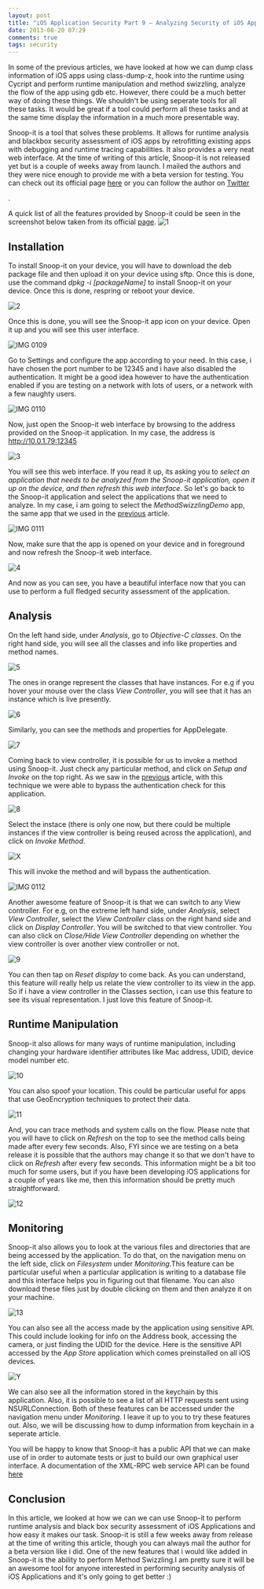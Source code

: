 ```yaml
---
layout: post
title: "iOS Application Security Part 9 – Analyzing Security of iOS Applications using Snoop-it"
date: 2013-08-20 07:29
comments: true
tags: security
---
```


In some of the previous articles, we have looked at how we can dump class information of iOS apps using class-dump-z, hook into the runtime using Cycript and perform runtime manipulation and method swizzling, analyze the flow of the app using gdb etc. However, there could be a much better way of doing these things. We shouldn't be using seperate tools for all these tasks. It would be great if a tool could perform all these tasks and at the same time display the information in a much more presentable way.

<!-- more -->

Snoop-it is a tool that solves these problems. It allows for runtime analysis and blackbox security assessment of iOS apps by retrofitting existing apps with debugging and runtime tracing capabilities. It also provides a very neat web interface. At the time of writing of this article, Snoop-it is not released yet but is a couple of weeks away from launch. I mailed the authors and they were nice enough to provide me with a beta version for testing. You can check out its official page [here](https://code.google.com/p/snoop-it/) or you can follow the author on [Twitter](http://twitter.com/aykay/)

.

A quick list of all the features provided by Snoop-it could be seen in the screenshot below taken from its official [page](https://code.google.com/p/snoop-it/). ![1](/images/posts/ios9/1.png)

## Installation

To install Snoop-it on your device, you will have to download the deb package file and then upload it on your device using sftp. Once this is done, use the command _dpkg -i [packageName]_ to install Snoop-it on your device. Once this is done, respring or reboot your device.

![2](/images/posts/ios9/2.png)

Once this is done, you will see the Snoop-it app icon on your device. Open it up and you will see this user interface.

![IMG 0109](/images/posts/ios9/IMG_0109.PNG)

Go to Settings and configure the app according to your need. In this case, i have chosen the port number to be 12345 and i have also disabled the authentication. It might be a good idea however to have the authentication enabled if you are testing on a network with lots of users, or a network with a few naughty users.

![IMG 0110](/images/posts/ios9/IMG_0110.PNG)

Now, just open the Snoop-it web interface by browsing to the address provided on the Snoop-it application. In my case, the address is http://10.0.1.79:12345

![3](/images/posts/ios9/3.png)

You will see this web interface. If you read it up, its asking you to _select an application that needs to be analyzed from the Snoop-it application, open it up on the device, and then refresh this web interface_. So let's go back to the Snoop-it application and select the applications that we need to analyze. In my case, i am going to select the _MethodSwizzlingDemo_ app, the same app that we used in the [previous](http://resources.infosecinstitute.com/ios-application-security-part-8-method-swizzling-using-cycript/) article.

![IMG 0111](/images/posts/ios9/IMG_0111.PNG)

Now, make sure that the app is opened on your device and in foreground and now refresh the Snoop-it web interface.

![4](/images/posts/ios9/4.png)

And now as you can see, you have a beautiful interface now that you can use to perform a full fledged security assessment of the application.

## Analysis

On the left hand side, under _Analysis_, go to _Objective-C classes_. On the right hand side, you will see all the classes and info like properties and method names.

![5](/images/posts/ios9/5.png)

The ones in orange represent the classes that have instances. For e.g if you hover your mouse over the class _View Controller_, you will see that it has an instance which is live presently.

![6](/images/posts/ios9/6.png)

Similarly, you can see the methods and properties for AppDelegate.

![7](/images/posts/ios9/7.png)

Coming back to view controller, it is possible for us to invoke a method using Snoop-it. Just check any particular method, and click on _Setup and Invoke_ on the top right. As we saw in the [previous](http://resources.infosecinstitute.com/ios-application-security-part-8-method-swizzling-using-cycript/) article, with this technique we were able to bypass the authentication check for this application.

![8](/images/posts/ios9/8.png)

Select the instace (there is only one now, but there could be multiple instances if the view controller is being reused across the application), and click on _Invoke Method_.

![X](/images/posts/ios9/x.png)

This will invoke the method and will bypass the authentication.

![IMG 0112](/images/posts/ios9/IMG_0112.PNG)

Another awesome feature of Snoop-it is that we can switch to any View controller. For e.g, on the extreme left hand side, under _Analysis_, select _View Controller_, select the _View Controller_ class on the right hand side and click on _Display Controller_. You will be switched to that view controller. You can also click on _Close/Hide View Controller_ depending on whether the view controller is over another view controller or not.

![9](/images/posts/ios9/9.png)

You can then tap on _Reset display_ to come back. As you can understand, this feature will really help us relate the view controller to its view in the app. So if i have a view controller in the Classes section, i can use this feature to see its visual representation. I just love this feature of Snoop-it.

## Runtime Manipulation

Snoop-it also allows for many ways of runtime manipulation, including changing your hardware identifier attributes like Mac address, UDID, device model number etc.

![10](/images/posts/ios9/10.png)

You can also spoof your location. This could be particular useful for apps that use GeoEncryption techniques to protect their data.

![11](/images/posts/ios9/11.png)

And, you can trace methods and system calls on the flow. Please note that you will have to click on _Refresh_ on the top to see the method calls being made after every few seconds. Also, FYI since we are testing on a beta release it is possible that the authors may change it so that we don't have to click on _Refresh_ after every few seconds. This information might be a bit too much for some users, but if you have been developing iOS applications for a couple of years like me, then this information should be pretty much straightforward.

![12](/images/posts/ios9/12.png)

## Monitoring

Snoop-it also allows you to look at the various files and directories that are being accessed by the application. To do that, on the navigation menu on the left side, click on _Filesystem_ under _Monitoring_.This feature can be particular useful when a particular application is writing to a database file and this interface helps you in figuring out that filename. You can also download these files just by double clicking on them and then analyze it on your machine.

![13](/images/posts/ios9/13.png)

You can also see all the access made by the application using sensitive API. This could include looking for info on the Address book, accessing the camera, or just finding the UDID for the device. Here is the sensitive API accessed by the _App Store_ application which comes preinstalled on all iOS devices.

![Y](/images/posts/ios9/y.png)

We can also see all the information stored in the keychain by this application. Also, it is possible to see a list of all HTTP requests sent using NSURLConnection. Both of these features can be accessed under the navigation menu under _Monitoring_. I leave it up to you to try these features out. Also, we will be discussing how to dump information from keychain in a seperate article.

You will be happy to know that Snoop-it has a public API that we can make use of in order to automate tests or just to build our own graphical user interface. A documentation of the XML-RPC web service API can be found [here](http://code.google.com/p/snoop-it/wiki/ )

## Conclusion

In this article, we looked at how we can we can use Snoop-it to perform runtime analysis and black box security assessment of iOS Applications and how easy it makes our task. Snoop-it is still a few weeks away from release at the time of writing this article, though you can always mail the author for a beta version like i did. One of the new features that i would like added in Snoop-it is the ability to perform Method Swizzling.I am pretty sure it will be an awesome tool for anyone interested in performing security analysis of iOS Applications and it's only going to get better :)